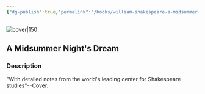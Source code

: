 ```yaml
---
{"dg-publish":true,"permalink":"/books/william-shakespeare-a-midsummer-night-s-dream/","title":"A Midsummer Night's Dream","tags":["play","classic","fiction"]}
---
```




![cover|150](http://books.google.com/books/content?id=ycgKZFCTSzQC&printsec=frontcover&img=1&zoom=1&edge=curl&source=gbs_api)

## A Midsummer Night's Dream

### Description

"With detailed notes from the world's leading center for Shakespeare studies"--Cover.
```